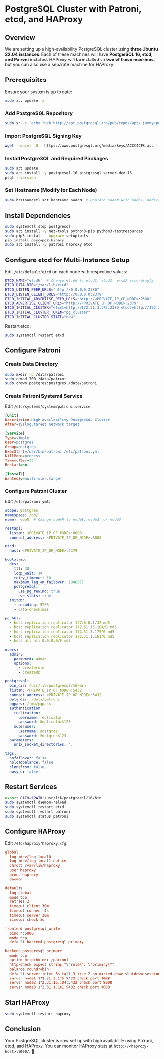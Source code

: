 # PostgreSQL Cluster with Patroni, etcd, and HAProxy

## Overview
We are setting up a high-availability PostgreSQL cluster using **three Ubuntu 22.04 instances**. Each of these machines will have **PostgreSQL 16, etcd, and Patroni** installed. HAProxy will be installed on **two of these machines**, but you can also use a separate machine for HAProxy.

## Prerequisites
Ensure your system is up to date:
```sh
sudo apt update -y 
```

### Add PostgreSQL Repository
```sh
sudo sh -c 'echo "deb http://apt.postgresql.org/pub/repos/apt/ jammy-pgdg main" > /etc/apt/sources.list.d/pgdg.list'
```

### Import PostgreSQL Signing Key
```sh
wget --quiet -O - https://www.postgresql.org/media/keys/ACCC4CF8.asc | sudo apt-key add -
```

### Install PostgreSQL and Required Packages
```sh
sudo apt update 
sudo apt install -y postgresql-16 postgresql-server-dev-16
psql --version
```

### Set Hostname (Modify for Each Node)
```sh
sudo hostnamectl set-hostname nodeN  # Replace nodeN with node1, node2, or node3
```

## Install Dependencies
```sh
sudo systemctl stop postgresql
sudo apt install -y net-tools python3-pip python3-testresources
sudo pip3 install --upgrade setuptools
pip install psycopg2-binary
sudo apt install -y patroni haproxy etcd
```

## Configure etcd for Multi-Instance Setup
Edit `/etc/default/etcd` on each node with respective values:
```sh
ETCD_NAME="etcdN"  # Change etcdN to etcd1, etcd2, etcd3 accordingly
ETCD_DATA_DIR="/var/lib/etcd"
ETCD_LISTEN_PEER_URLS="http://0.0.0.0:2380"
ETCD_LISTEN_CLIENT_URLS="http://0.0.0.0:2379"
ETCD_INITIAL_ADVERTISE_PEER_URLS="http://<PRIVATE_IP_OF_NODE>:2380"
ETCD_ADVERTISE_CLIENT_URLS="http://<PRIVATE_IP_OF_NODE>:2379"
ETCD_INITIAL_CLUSTER="etcd1=http://172.31.3.175:2380,etcd2=http://172.31.15.104:2380,etcd3=http://172.31.1.161:2380"
ETCD_INITIAL_CLUSTER_TOKEN="pg_cluster"
ETCD_INITIAL_CLUSTER_STATE="new"
```
Restart etcd:
```sh
sudo systemctl restart etcd
```

## Configure Patroni
### Create Data Directory
```sh
sudo mkdir -p /data/patroni
sudo chmod 700 /data/patroni
sudo chown postgres:postgres /data/patroni
```

### Create Patroni Systemd Service
Edit `/etc/systemd/system/patroni.service`:
```ini
[Unit]
Description=High availability PostgreSQL Cluster
After=syslog.target network.target

[Service]
Type=simple
User=postgres
Group=postgres
ExecStart=/usr/bin/patroni /etc/patroni.yml
KillMode=process
TimeoutSec=30
Restart=no

[Install]
WantedBy=multi-user.target
```

### Configure Patroni Cluster
Edit `/etc/patroni.yml`:
```yaml
scope: postgres
namespace: /db/
name: nodeN  # Change nodeN to node1, node2, or node3

restapi:
  listen: <PRIVATE_IP_OF_NODE>:8008
  connect_address: <PRIVATE_IP_OF_NODE>:8008

etcd:
  host: <PRIVATE_IP_OF_NODE>:2379

bootstrap:
  dcs:
    ttl: 30
    loop_wait: 10
    retry_timeout: 10
    maximum_lag_on_failover: 1048576
    postgresql:
      use_pg_rewind: true
      use_slots: true
  initdb:
    - encoding: UTF8
    - data-checksums

pg_hba:
  - host replication replicator 127.0.0.1/32 md5
  - host replication replicator 172.31.15.104/0 md5
  - host replication replicator 172.31.3.175/0 md5
  - host replication replicator 172.31.1.161/0 md5
  - host all all 0.0.0.0/0 md5

users:
  admin:
    password: admin
    options:
      - createrole
      - createdb

postgresql:
  bin_dir: /usr/lib/postgresql/16/bin
  listen: <PRIVATE_IP_OF_NODE>:5432
  connect_address: <PRIVATE_IP_OF_NODE>:5432
  data_dir: /data/patroni
  pgpass: /tmp/pgpass
  authentication:
    replication:
      username: replicator
      password: Replicator$123
    superuser:
      username: postgres
      password: Postgres$123
  parameters:
    unix_socket_directories: '.'

tags:
  nofailover: false
  noloadbalance: false
  clonefrom: false
  nosync: false
```

## Restart Services
```sh
export PATH=$PATH:/usr/lib/postgresql/16/bin
sudo systemctl daemon-reload
sudo systemctl restart etcd
sudo systemctl restart patroni
sudo systemctl status patroni
```

## Configure HAProxy
Edit `/etc/haproxy/haproxy.cfg`:
```ini
global
  log /dev/log local0
  log /dev/log local1 notice
  chroot /var/lib/haproxy
  user haproxy
  group haproxy
  daemon

defaults
  log global
  mode tcp
  retries 2
  timeout client 30m
  timeout connect 4s
  timeout server 30m
  timeout check 5s

frontend postgresql_write
  bind *:5000
  mode tcp
  default_backend postgresql_primary

backend postgresql_primary
  mode tcp
  option httpchk GET /patroni
  http-check expect string "\"role\": \"primary\""
  balance roundrobin
  default-server inter 3s fall 3 rise 2 on-marked-down shutdown-sessions
  server node1 172.31.3.175:5432 check port 8008
  server node2 172.31.15.104:5432 check port 8008
  server node3 172.31.1.161:5432 check port 8008
```

## Start HAProxy
```sh
sudo systemctl restart haproxy
```

## Conclusion
Your PostgreSQL cluster is now set up with high availability using Patroni, etcd, and HAProxy. You can monitor HAProxy stats at `http://<haproxy-host>:7000/`.  🚀



